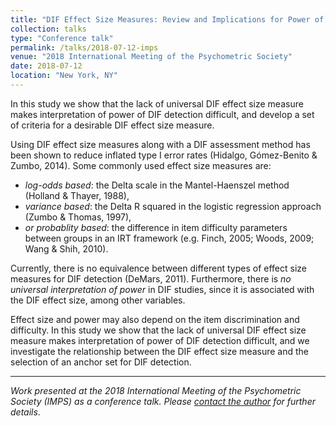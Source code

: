 ```yaml
---
title: "DIF Effect Size Measures: Review and Implications for Power of DIF detection"
collection: talks
type: "Conference talk"
permalink: /talks/2018-07-12-imps
venue: "2018 International Meeting of the Psychometric Society"
date: 2018-07-12
location: "New York, NY"
---
```


In this study we show that the lack of universal DIF effect size measure makes interpretation of power of DIF detection difficult, and develop a set of criteria for a desirable DIF effect size measure.

Using DIF effect size measures along with a DIF assessment method has been shown to reduce inflated type I error rates (Hidalgo, Gómez-Benito & Zumbo, 2014). Some commonly used effect size measures are: 

- _log-odds based_: the Delta scale in the Mantel-Haenszel method (Holland & Thayer, 1988),
- _variance based_: the Delta R squared in the logistic regression approach (Zumbo & Thomas, 1997),
- _or probablity based_: the difference in item difficulty parameters between groups in an IRT framework (e.g. Finch, 2005; Woods, 2009; Wang & Shih, 2010). 

Currently, there is no equivalence between different types of effect size measures for DIF detection (DeMars, 2011). Furthermore, there is _no universal interpretation of power_ in DIF studies, since it is associated with the DIF effect size, among other variables. 

Effect size and power may also depend on the item discrimination and difficulty. In this study we show that the lack of universal DIF effect size measure makes interpretation of power of DIF detection difficult, and we investigate the relationship between the DIF effect size measure and the selection of an anchor set for DIF detection. 





---------------------
_Work presented at the 2018 International Meeting of the Psychometric Society (IMPS) as a conference talk. Please [contact the author](https://lambslab.nd.edu/current-members/daniella-reboucas/) for further details_.


